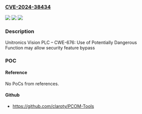 ### [CVE-2024-38434](https://cve.mitre.org/cgi-bin/cvename.cgi?name=CVE-2024-38434)
![](https://img.shields.io/static/v1?label=Product&message=Vision%20PLC&color=blue)
![](https://img.shields.io/static/v1?label=Version&message=All%20versions%20&color=brightgreen)
![](https://img.shields.io/static/v1?label=Vulnerability&message=CWE-676%3A%20Use%20of%20Potentially%20Dangerous%20Function&color=brightgreen)

### Description

Unitronics Vision PLC –  CWE-676: Use of Potentially Dangerous Function may allow security feature bypass

### POC

#### Reference
No PoCs from references.

#### Github
- https://github.com/claroty/PCOM-Tools

